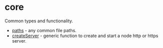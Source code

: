 # core

Common types and functionality.

- [paths](./src/config/paths.ts) - any common file paths.
- [createServer](./src/server/create-server.ts) - generic function to create and start a node http or https server.